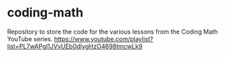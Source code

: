 # coding-math
Repository to store the code for the various lessons from the Coding Math YouTube series. https://www.youtube.com/playlist?list=PL7wAPgl1JVvUEb0dIygHzO4698tmcwLk9

